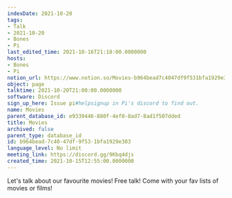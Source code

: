 ```yaml
---
indexDate: 2021-10-20
tags:
- Talk
- 2021-10-20
- Bones
- Pi
last_edited_time: 2021-10-16T21:18:00.0000000
hosts:
- Bones
- Pi
notion_url: https://www.notion.so/Movies-b964bead7c4047df9f531bfa1929e303
object: page
talktime: 2021-10-20T21:00:00.0000000
software: Discord
sign_up_here: Issue pi#helpsignup in Pi's discord to find out.
name: Movies
parent_database_id: e9339446-880f-4ef0-8ad7-8ad1f507dded
title: Movies
archived: false
parent_type: database_id
id: b964bead-7c40-47df-9f53-1bfa1929e303
language_level: No limit
meeting_link: https://discord.gg/9Kbq4djs
created_time: 2021-10-15T12:55:00.0000000
---
```


Let's talk about our favourite movies!
Free talk! Come with your fav lists of movies or films!


